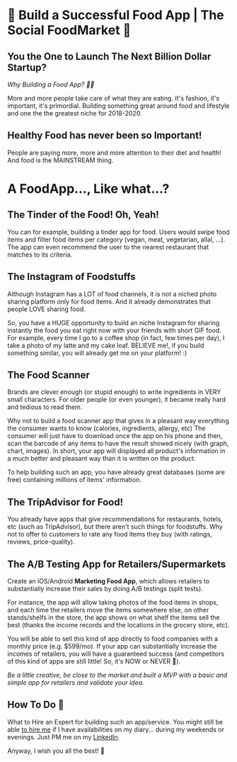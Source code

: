 # 🍅 Build a Successful Food App | The Social FoodMarket 🍏

## You the One to Launch The Next Billion Dollar Startup?

*Why Building a Food App? 👷‍♂️*

More and more people take care of what they are eating.
It's fashion, it's important, it's primordial.
Building something great around food and lifestyle and one the the greatest niche for 2018-2020.

## Healthy Food has never been so Important!
People are paying more, more and more attention to their diet and health! And food is the MAINSTREAM thing.


# A FoodApp..., Like what...?

## The Tinder of the Food! Oh, Yeah!

You can for example, building a tinder app for food.
Users would swipe food items and filter food items per category (vegan, meat, vegetarian, allal, ...).
The app can even recommend the user to the nearest restaurant that matches to its criteria.

## The Instagram of Foodstuffs

Although Instagram has a LOT of food channels, it is not a niched photo sharing platform only for food items.
And it already demonstrates that people LOVE sharing food.

So, you have a HUGE opportunity to build an niche Instagram for sharing instantly the food you eat right now with your friends with short GIF food. For example, every time I go to a coffee shop (in fact, few times per day), I take a photo of my latte and my cake loaf. BELIEVE me!, if you build something similar, you will already get me on your platform! :)

## The Food Scanner

Brands are clever enough (or stupid enough) to write ingredients in VERY small characters.
For older people (or even younger), it became really hard and tedious to read them.

Why not to build a food scanner app that gives in a pleasant way everything the consumer wants to know (calories, ingredients, allergy, etc) The consumer will just have to download once the app on his phone and then, scan the barcode of any items to have the result showed nicely (with graph, chart, images). In short, your app will displayed all product's information in a much better and pleasant way than it is written on the product.

To help building such an app, you have already great databases (some are free) containing millions of items' information.


## The TripAdvisor for Food!

You already have apps that give recommendations for restaurants, hotels, etc (such as TripAdvisor), but there aren't such things for foodstuffs. Why not to offer to customers to rate any food items they buy (with ratings, reviews, price-quality).


## The A/B Testing App for Retailers/Supermarkets

Create an iOS/Android **Marketing Food App**, which allows retailers to substantially increase their sales by doing A/B testings (split tests).

For instance, the app will allow taking photos of the food items in shops, and each time the retailers move the items somewhere else, on other stands/shelfs in the store, the app shows on what shelf the items sell the best (thanks the income records and the locations in the grocery store, etc).

You will be able to sell this kind of app directly to food companies with a monthly price (e.g. $599/mo).
If your app can substantially increase the incomes of retailers, you will have a guaranteed success (and competitors of this kind of apps are still little! So, it's NOW or NEVER 🙂).

*Be a little creative, be close to the market and built a MVP with a basic and simple app for retailers and validate your idea.*


## How To Do 🚀

What to Hire an Expert for building such an app/service. You might still be able [to hire me](http://ph7.me) if I have availabilities on my diary... during my weekends or evenings. Just PM me on my [LinkedIn](https://www.linkedin.com/in/ph7enry/).


Anyway, I wish you all the best! 🚀

